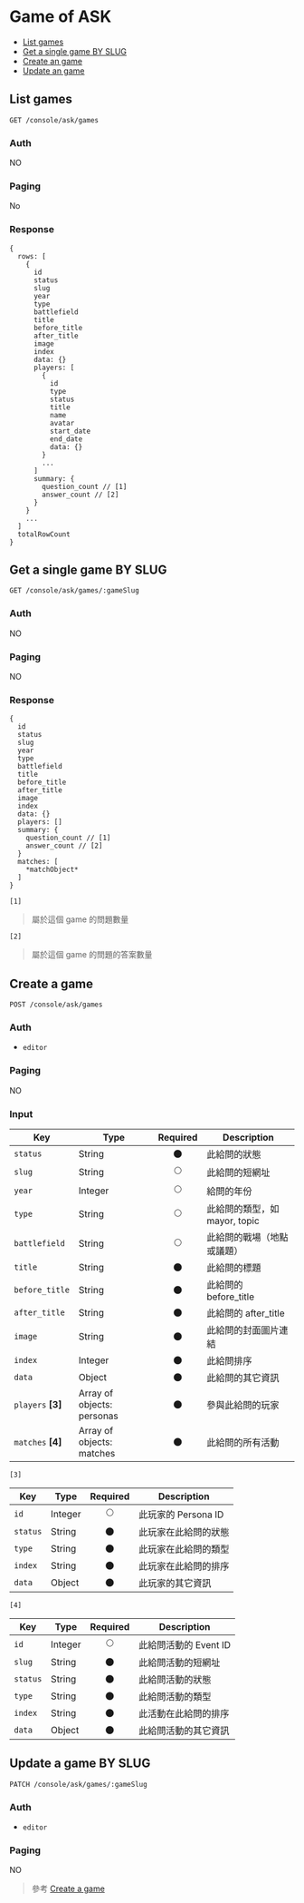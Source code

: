 # Game of ASK

- [List games](#list-games)
- [Get a single game BY SLUG](#get-a-single-game-BY-SLUG)
- [Create an game](#create-an-game)
- [Update an game](#update-an-game-by-slug)

## List games
```
GET /console/ask/games
```

### Auth
NO

### Paging
No

### Response
```
{
  rows: [
    {
      id
      status
      slug
      year
      type
      battlefield
      title
      before_title
      after_title
      image
      index
      data: {}
      players: [
        {
          id
          type
          status
          title
          name
          avatar
          start_date
          end_date
          data: {}
        }
        ...
      ]
      summary: {
        question_count // [1]
        answer_count // [2]
      }
    }
    ...
  ]
  totalRowCount
}
```

## Get a single game BY SLUG
```
GET /console/ask/games/:gameSlug
```

### Auth
NO

### Paging
NO

### Response
```
{
  id
  status
  slug
  year
  type
  battlefield
  title
  before_title
  after_title
  image
  index
  data: {}
  players: []
  summary: {
    question_count // [1]
    answer_count // [2]
  }
  matches: [
    *matchObject*
  ]
}
```

`[1]`
> 屬於這個 game 的問題數量

`[2]`
> 屬於這個 game 的問題的答案數量

## Create a game
```
POST /console/ask/games
```

### Auth
- `editor`

### Paging
NO

### Input

| Key | Type | Required | Description |
| --- | --- | :---: | --- |
| `status` | String | 🌑 | 此給問的狀態 |
| `slug` | String | 🌕 | 此給問的短網址 |
| `year` | Integer | 🌕 | 給問的年份 |
| `type` | String | 🌕 | 此給問的類型，如 mayor, topic |
| `battlefield` | String | 🌕 | 此給問的戰場（地點或議題） |
| `title` | String | 🌑 | 此給問的標題 |
| `before_title` | String | 🌑 | 此給問的 before_title |
| `after_title` | String | 🌑 | 此給問的 after_title |
| `image` | String | 🌑 | 此給問的封面圖片連結 |
| `index` | Integer | 🌑 | 此給問排序 |
| `data` | Object | 🌑 | 此給問的其它資訊 |
| `players` **[3]** | Array of objects: personas | 🌑 | 參與此給問的玩家 |
| `matches` **[4]** | Array of objects: matches | 🌑 | 此給問的所有活動 |

`[3]`

| Key | Type | Required | Description |
| --- | --- | :---: | --- |
| `id` | Integer | 🌕 | 此玩家的 Persona ID |
| `status` | String | 🌑 | 此玩家在此給問的狀態 |
| `type` | String | 🌑 | 此玩家在此給問的類型 |
| `index` | String | 🌑 | 此玩家在此給問的排序 |
| `data` | Object | 🌑 | 此玩家的其它資訊 |

`[4]`

| Key | Type | Required | Description |
| --- | --- | :---: | --- |
| `id` | Integer | 🌕 | 此給問活動的 Event ID |
| `slug` | String | 🌑 | 此給問活動的短網址 |
| `status` | String | 🌑 | 此給問活動的狀態 |
| `type` | String | 🌑 | 此給問活動的類型 |
| `index` | String | 🌑 | 此活動在此給問的排序 |
| `data` | Object | 🌑 | 此給問活動的其它資訊 |

## Update a game BY SLUG
```
PATCH /console/ask/games/:gameSlug
```

### Auth
- `editor`

### Paging
NO

> 參考 [Create a game](#create-a-game)
